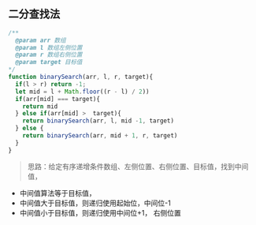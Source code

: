 ## 二分查找法
```js
/**
  @param arr 数组
  @param l 数组左侧位置
  @param r 数组右侧位置
  @param target 目标值
*/
function binarySearch(arr, l, r, target){
  if(l > r) return -1;
  let mid = l + Math.floor((r - l) / 2))
  if(arr[mid] === target){
    return mid
  } else if(arr[mid] >  target){
    return binarySearch(arr, l, mid -1, target)
  } else {
    return binarySearch(arr, mid + 1, r, target)
  }
}
```
> 思路：给定有序递增条件数组、左侧位置、右侧位置、目标值，找到中间值，

- 中间值算法等于目标值，
- 中间值大于目标值，则递归使用起始位，中间位-1
- 中间值小于目标值，则递归使用中间位+1， 右侧位置